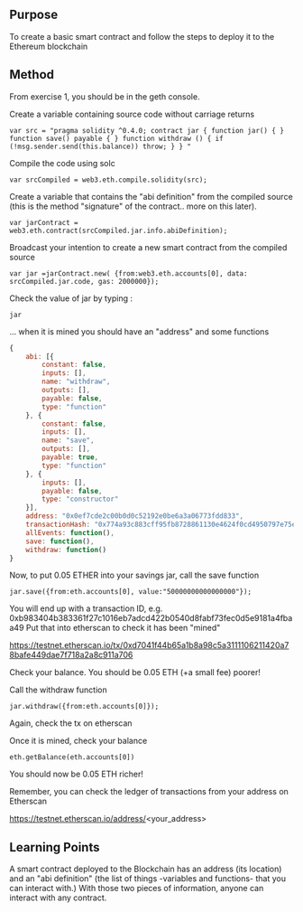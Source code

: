 ## Purpose

To create a basic smart contract and follow the steps to deploy it to the Ethereum blockchain

## Method 

From exercise 1, you should be in the geth console.

Create a variable containing source code without carriage returns

    var src = "pragma solidity ^0.4.0; contract jar { function jar() { } function save() payable { } function withdraw () { if (!msg.sender.send(this.balance)) throw; } } "

Compile the code using solc

    var srcCompiled = web3.eth.compile.solidity(src);

Create a variable that contains the "abi definition" from the compiled source (this is the method "signature" of the contract.. more on this later).

    var jarContract = web3.eth.contract(srcCompiled.jar.info.abiDefinition);

Broadcast your intention to create a new smart contract from the compiled source

    var jar =jarContract.new( {from:web3.eth.accounts[0], data: srcCompiled.jar.code, gas: 2000000});
    
Check the value of jar by typing :

```
jar
```
... when it is mined you should have an "address" and some functions

```js
{
	abi: [{
		constant: false,
		inputs: [],
		name: "withdraw",
		outputs: [],
		payable: false,
		type: "function"
	}, {
		constant: false,
		inputs: [],
		name: "save",
		outputs: [],
		payable: true,
		type: "function"
	}, {
		inputs: [],
		payable: false,
		type: "constructor"
	}],
	address: "0x0ef7cde2c00b0d0c52192e0be6a3a06773fdd833",
	transactionHash: "0x774a93c883cff95fb8728861130e4624f0cd4950797e75efc1d16b4d7cf10b73",
	allEvents: function(),
	save: function(),
	withdraw: function()
}

```
Now, to put 0.05 ETHER into your savings jar, call the save function

    jar.save({from:eth.accounts[0], value:"50000000000000000"});
    
You will end up with a transaction ID, e.g. 0xb983404b383361f27c1016eb7adcd422b0540d8fabf73fec0d5e9181a4fbaa49
Put that into etherscan to check it has been "mined"

https://testnet.etherscan.io/tx/0xd7041f44b65a1b8a98c5a3111106211420a78bafe449dae7f718a2a8c911a706

Check your balance. You should be 0.05 ETH (+a small fee) poorer!

Call the withdraw function

    jar.withdraw({from:eth.accounts[0]});

Again, check the tx on etherscan

Once it is mined, check your balance

    eth.getBalance(eth.accounts[0])

You should now be 0.05 ETH richer!

Remember, you can check the ledger of transactions from your address on Etherscan

https://testnet.etherscan.io/address/<your_address>

## Learning Points

A smart contract deployed to the Blockchain has an address (its location) and an "abi definition" (the list of things -variables and functions- that you can interact with.)
With those two pieces of information, anyone can interact with any contract.
